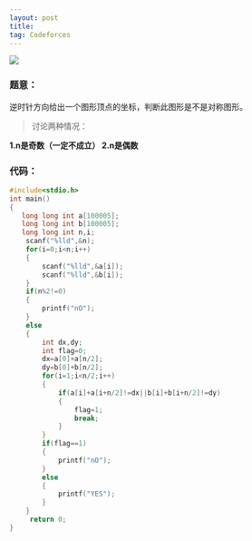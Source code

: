 ```yaml
---
layout: post
title: 
tag: Codeforces
---
```









![](https://img-blog.csdnimg.cn/20200212173235334.jpg?x-oss-process=image/watermark,type_ZmFuZ3poZW5naGVpdGk,shadow_10,text_aHR0cHM6Ly9ibG9nLmNzZG4ubmV0L3FxXzQ1ODQ1NDA0,size_16,color_FFFFFF,t_70)
### 题意：
逆时针方向给出一个图形顶点的坐标，判断此图形是不是对称图形。

> 讨论两种情况：

**1.n是奇数（一定不成立）
2.n是偶数**

### 代码：

```c
#include<stdio.h>
int main()
{
   long long int a[100005];
   long long int b[100005];
   long long int n,i;
    scanf("%lld",&n);
    for(i=0;i<n;i++)
    {
        scanf("%lld",&a[i]);
        scanf("%lld",&b[i]);
    }
    if(n%2!=0)
    {
        printf("nO");
    }
    else
    {
        int dx,dy;
        int flag=0;
        dx=a[0]+a[n/2];
        dy=b[0]+b[n/2];
        for(i=1;i<n/2;i++)
        {
            if(a[i]+a[i+n/2]!=dx||b[i]+b[i+n/2]!=dy)
            {
                flag=1;
                break;
            }
        }
        if(flag==1)
        {
            printf("nO");
        }
        else
        {
            printf("YES");
        }
    }
     return 0;
}
```




